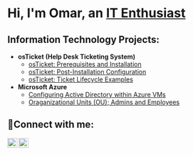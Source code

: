 <h1>Hi, I'm Omar, an <a href="https://linkedin.com/in/omaralley">IT Enthusiast</a></h1>

<h2>Information Technology Projects:</h2>

- <b>osTicket (Help Desk Ticketing System)</b>
  - [osTicket: Prerequisites and Installation](https://github.com/omaralley/osticket-prereqs)
  - [osTicket: Post-Installation Configuration](https://github.com/omaralley/post-install-config)
  - [osTicket: Ticket Lifecycle Examples](https://github.com/omaralley/ticket-lifecycle)
- <b>Microsoft Azure</b>
  - [Configuring Active Directory within Azure VMs](https://github.com/omaralley/configure-ad)
  - [Oraganizational Units (OU); Admins and Employees](https://github.com/omaralley/azure-network-protocols)

<h2>🔌Connect with me:</h2>

[<img align="left" alt="Josh | Twitter" width="22px" src="https://cdn.jsdelivr.net/npm/simple-icons@v3/icons/twitter.svg" />][twitter]
[<img align="left" alt="Josh | LinkedIn" width="22px" src="https://cdn.jsdelivr.net/npm/simple-icons@v3/icons/linkedin.svg" />][linkedin]


[twitter]: https://twitter.com/KN0WYOURCENTER
[linkedin]: https://www.linkedin.com/in/omaralley
